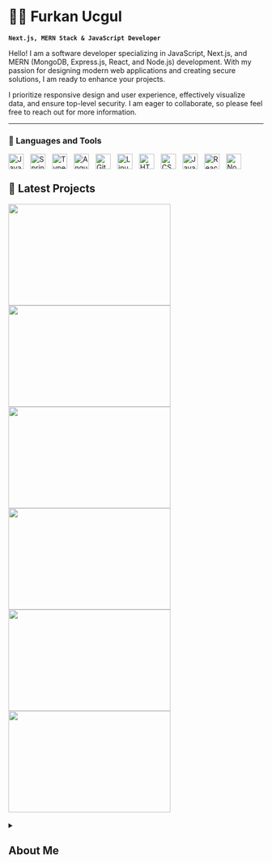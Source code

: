 # 👨‍💻 Furkan Ucgul

**`Next.js, MERN Stack & JavaScript Developer`**

Hello! I am a software developer specializing in JavaScript, Next.js, and MERN (MongoDB, Express.js, React, and Node.js) development. With my passion for designing modern web applications and creating secure solutions, I am ready to enhance your projects.

I prioritize responsive design and user experience, effectively visualize data, and ensure top-level security. I am eager to collaborate, so please feel free to reach out for more information.


---

### 🧰 Languages and Tools

<img align="left" alt="Java" width="30px" style="padding-right:10px;" src="https://furkanucgul.github.io/CDNapp/logos/images/reactjs.svg"/>
<img align="left" alt="Spring" width="30px" style="padding-right:10px;" src="https://furkanucgul.github.io/CDNapp/logos/images/nextjs2.svg" />
<img align="left" alt="TypeScript" width="30px" style="padding-right:10px;" src="https://furkanucgul.github.io/CDNapp/logos/images/typescript.svg" />
<img align="left" alt="Angular" width="30px" style="padding-right:10px;" src="https://furkanucgul.github.io/CDNapp/logos/images/javascript.svg" />
<img align="left" alt="Git" width="30px" style="padding-right:10px;" src="https://furkanucgul.github.io/CDNapp/logos/images/mongodb.svg" />
<img align="left" alt="Linux" width="30px" style="padding-right:10px;" src="https://furkanucgul.github.io/CDNapp/logos/images/nodejs.svg" />
<img align="left" alt="HTML" width="30px" style="padding-right:10px;" src="https://furkanucgul.github.io/CDNapp/logos/images/redux.svg" />
<img align="left" alt="CSS" width="30px" style="padding-right:10px;" src="https://furkanucgul.github.io/CDNapp/logos/images/expressjs.svg" />
<img align="left" alt="JavaScript" width="30px" style="padding-right:10px;" src="https://furkanucgul.github.io/CDNapp/logos/images/html5.svg" />
<img align="left" alt="React" width="30px" style="padding-right:10px;" src="https://furkanucgul.github.io/CDNapp/logos/images/css3.svg" />
<img align="left" alt="NodeJS" width="30px" style="padding-right:10px;" src="https://furkanucgul.github.io/CDNapp/logos/images/threejs.svg" />
<br />

#

<h2>🚀 Latest Projects </h2>
<div>
<a href="https://furkanucgul.github.io" >
    <img 
    src="https://furkanucgul.github.io/CDNapp/portfolio/images/9764016576.jpg" 
    alt
    width="320"
    height="200"
    >
</a>

<a href="google.com">
    <img 
    src="https://furkanucgul.github.io/CDNapp/portfolio/images/3766504499.png" 
    alt
    width="320"
    height="200"
    >
</a>

<a align="left" target="_blank" href="https://builderweb.vercel.app/">
    <img 
    src="https://furkanucgul.github.io/CDNapp/portfolio/images/8301339924.png" 
    alt
    width="320"
    height="200"
    >
</a>

<a target="_blank" href="https://builderweb.vercel.app/">
    <img 
    src="https://furkanucgul.github.io/CDNapp/portfolio/images/driveshare1.jpg" 
    alt
    width="320"
    height="200"
    >
</a>

<a target="_blank" href="https://furkanucgul.github.io/3d-starwars">
    <img 
    src="https://furkanucgul.github.io/CDNapp/portfolio/images/7095261185.jpg" 
    alt
    width="320"
    height="200"
    >
</a>

<a target="_blank" href="https://builderweb.vercel.app/">
    <img 
    src="https://furkanucgul.github.io/CDNapp/portfolio/images/4366055700.jpg" 
    alt
    width="320"
    height="200"
    >
</a>
</div>

<br/>

<details>
 <summary><h2>About Me</h2></summary>
   <p>
   Hello! I'm Furkan, a skilled software developer specializing in JavaScript and MERN Stack development. With a passion for creating innovative solutions and a focus on building performant and secure applications, I'm dedicated to continuous self-improvement and staying up-to-date with the latest trends.
   </p>
   
   <p>
   Throughout my professional journey, I've been involved in various projects using JavaScript and MERN (MongoDB, Express.js, React, and Node.js) technologies. Leveraging tools like Next.js and Tailwind CSS, I craft modern and impactful web applications. I also enjoy creating interactive and visually appealing designs using tools such as Material UI, Animista, and AOS.
   </p>
   
   <p>
   Prioritizing responsive design and a mobile-first approach, I strive to optimize user experience and ensure seamless performance across different devices. Additionally, I have experience with international projects and can seamlessly integrate multi-language support using tools like react-intl and i18next.
   </p>
   
   <p>
   For effective data visualization, I utilize technologies like Chart.js and MongoDB. Security is paramount, and I have expertise in password encryption using bcrypt.js. I design my projects with the best security practices in mind.
   </p>
   
   <p>
   My GitHub showcases my projects and references, illustrating how I effectively collaborate with clients. Fueled by my passion for technology, a drive for constant learning, and a creative approach, I tackle each project uniquely.
   </p>
   
   <p>
   By partnering with me, you can have modern technology-powered, user-friendly, high-performance web applications. I'm here to help you achieve your project goals and visions. I look forward to collaborating and being a part of exciting new projects.
   </p>
   
   <p>
   To learn more and discuss potential collaborations, please feel free to get in touch.
   </p>
   
   <p>
   Thank you, Furkan
   </p>
